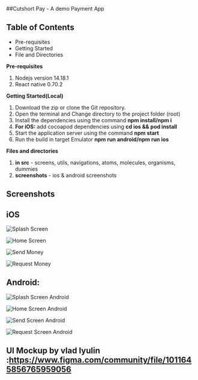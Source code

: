 ##Cutshort Pay - A demo Payment App

## Table of Contents

- Pre-requisites
- Getting Started
- File and Directories

**Pre-requisites**

1.  Nodejs version 14.18.1
2.  React native 0.70.2

**Getting Started(Local)**

1. Download the zip or clone the Git repository.
2. Open the terminal and Change directory to the project folder (root)
3. Install the dependencies using the command **npm install/npm i**
4. **For iOS:** add cocoapod dependencies using **cd ios && pod install**
5. Start the application server using the command **npm start**
6. Run the build in target Emulator **npm run android/npm run ios**

**Files and directories**

1. **in src** - screens, utils, navigations, atoms, molecules, organisms, dummies
2. **screenshots** - ios & android screenshots

## Screenshots

## iOS

![Splash Screen](screenshots/ios/iosSplash.png?raw=true 'Splash')

![Home Screen](screenshots/ios/iosHome.png?raw=true 'Home')

![Send Money](screenshots/ios/iosSend.png?raw=true 'Send')

![Request Money](screenshots/ios/iosRequest.png?raw=true 'Requested Money')

## Android:

![Splash Screen Android](screenshots/android/androidSplash.png?raw=true 'Splash-Android')

![Home Screen Android](screenshots/android/androidHome.png?raw=true 'Home-Android')

![Send Screen Android](screenshots/android/androidSend.png?raw=true 'Send-Android')

![Request Screen Android](screenshots/android/androidRequest.png?raw=true 'Request-Android')

## UI Mockup by vlad Iyulin :https://www.figma.com/community/file/1011645856765959056
